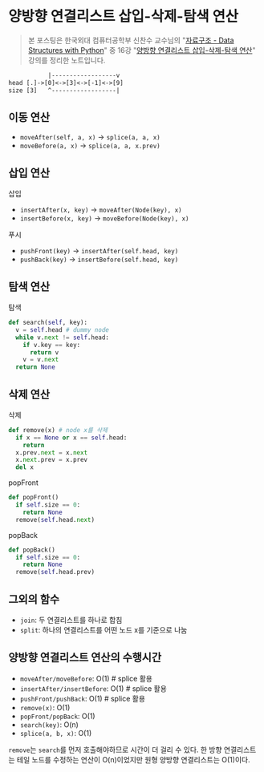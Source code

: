 # 양방향 연결리스트 삽입-삭제-탐색 연산

> 본 포스팅은 한국외대 컴퓨터공학부 신찬수 교수님의 "[자료구조 - Data Structures with Python](https://www.youtube.com/playlist?list=PLsMufJgu5933ZkBCHS7bQTx0bncjwi4PK)" 중 16강 "[양방향 연결리스트 삽입-삭제-탐색 연산](https://youtube.com/watch?v=zWrFVf9_YTQ)" 강의를 정리한 노트입니다.

```txt
           |------------------v
head [.]->[0]<->[3]<->[-1]<->[9]
size [3]   ^------------------|
```

## 이동 연산

- `moveAfter(self, a, x)` -> `splice(a, a, x)`
- `moveBefore(a, x)` -> `splice(a, a, x.prev)`

## 삽입 연산

삽입

- `insertAfter(x, key)` -> `moveAfter(Node(key), x)`
- `insertBefore(x, key)` -> `moveBefore(Node(key), x)`

푸시

- `pushFront(key)` -> `insertAfter(self.head, key)`
- `pushBack(key)` -> `insertBefore(self.head, key)`

## 탐색 연산

탐색

```py
def search(self, key):
  v = self.head # dummy node
  while v.next != self.head:
    if v.key == key:
      return v
    v = v.next
  return None
```

## 삭제 연산

삭제

```py
def remove(x) # node x를 삭제
  if x == None or x == self.head:
    return
  x.prev.next = x.next
  x.next.prev = x.prev
  del x
```

popFront

```py
def popFront()
  if self.size == 0:
    return None
  remove(self.head.next)
```

popBack

```py
def popBack()
  if self.size == 0:
    return None
  remove(self.head.prev)
```

## 그외의 함수

- `join`: 두 연결리스트를 하나로 합침
- `split`: 하나의 연결리스트를 어떤 노드 x를 기준으로 나눔

## 양방향 연결리스트 연산의 수행시간

- `moveAfter/moveBefore`: O(1)     # splice 활용
- `insertAfter/insertBefore`: O(1) # splice 활용
- `pushFront/pushBack`: O(1)       # splice 활용
- `remove(x)`: O(1)
- `popFront/popBack`: O(1)
- `search(key)`: O(n)
- `splice(a, b, x)`: O(1)

`remove`는 `search`를 먼저 호출해야하므로 시간이 더 걸리 수 있다. 한 방향 연결리스트는 테일 노드를 수정하는 연산이 O(n)이었지만 원형 양방향 연결리스트는 O(1)이다.
